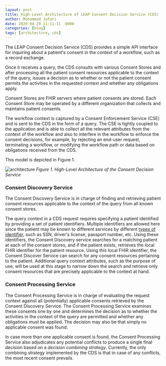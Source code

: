 ```yaml
---
layout: post
title: High-Level Architecture of LEAP Consent Decision Service (CDS)
author: Mohammad Jafari
date: 2020-04-29 11:11:11 -0000
categories: [blog]
tags: [architecture, cds]
---
```

The LEAP Consent Decision Service (CDS) provides a simple API interface for inquiring about a patient's consent in the context of a workflow, such as a record exchange. 

Once it receives a query, the CDS consults with various Consent Stores and after processing all the patient consent resources applicable to the context of the query, issues a decision as to whether or not the patient consent permits the activities in the requested context and whether any obligations apply. 

Consent Stores are FHIR servers where patient consents are stored. Each Consent Store may be operated by a different organization that collects and maintains patient consents.

The workflow context is captured by a Consent Enforcement Service (CSE) and is sent to the CDS in the form of a query. The CSE is tightly coupled to the application and is able to collect all the relevant attributes from the context of the workflow and also to interfere in the workflow to enforce the consent decisions, for example, by rejecting an end-user request,  terminating a workflow, or modifying the workflow path or data based on obligations received from the CDS. 

This model is depicted in Figure 1.

![architecture][architecture]
*Figure 1. High-Level Architecture of the Consent Decision Service*


### Consent Discovery Service
The Consent Discovery Service is in charge of finding and retrieving patient consent resources applicable to the context of the query from all known consent stores.

The query context in a CDS request requires specifying a patient identified by providing a set of patient identifiers. Multiple identifiers are allowed here since the patient may be known to different services by different [types of identifier](https://www.hl7.org/fhir/valueset-identifier-type.html), such as SSN, driver's license, passport number, etc. 
Using these identifiers, the Consent Discovery service searches for a matching patient at each of the consent stores, and if the patient exists, retrieves the local FHIR identifier for the patient resource. Using this local FHIR identifier, the Consent Discover Service can search for any consent resources pertaining to the patient. Additional query context attributes, such as the purpose of use, will be used at this stage to narrow down the search and retrieve only consent resources that are precisely applicable to the context at hand.

### Consent Processing Service
The Consent Processing Service is in charge of evaluating the request context against all (potentially) applicable consents retrieved by the Consent Discovery Service. The Consent Processing Service examines these consents one by one and determines the decision as to whether the activities in the context of the query are permitted and whether any obligations must be applied. The decision may also be that simply no applicable consent was found.

In case more than one applicable consent is found, the Consent Processing Service also adjudicates any potential conflicts to produce a single final decision based on a _decision combining strategy_. Currently, the only combining strategy implemented by the CDS is that in case of any conflicts, the most recent consent prevails.







[architecture]: {{site.baseurl}}/assets/img/general-architecture.png "Figure 1. General Architecture of the Consent Decision Service"
